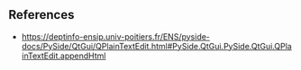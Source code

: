 #


## References
  - https://deptinfo-ensip.univ-poitiers.fr/ENS/pyside-docs/PySide/QtGui/QPlainTextEdit.html#PySide.QtGui.PySide.QtGui.QPlainTextEdit.appendHtml
